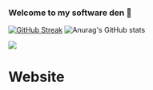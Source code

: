 ### Welcome to my software den 🐼

[![GitHub Streak](https://github-readme-streak-stats.herokuapp.com?user=aimarket&theme=holi-theme&hide_border=true)](https://git.io/streak-stats)
![Anurag's GitHub stats](https://github-readme-stats.vercel.app/api?username=aimarket&show_icons=true&theme=github_dark&hide_border=true)
 
<img align="center" src="https://github-readme-stats.vercel.app/api/top-langs/?username=aimarket&layout=compact&theme=github_dark&hide_border=true"/>

# Website

